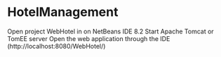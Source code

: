 # HotelManagement

Open project WebHotel in on NetBeans IDE 8.2
Start Apache Tomcat or TomEE server
Open the web application through the IDE (http://localhost:8080/WebHotel/)
